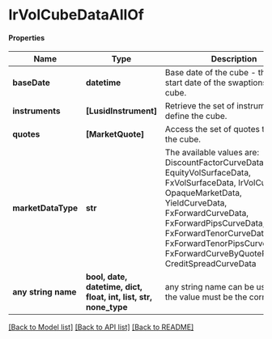 # IrVolCubeDataAllOf

#### Properties
Name | Type | Description | Notes
------------ | ------------- | ------------- | -------------
**baseDate** | **datetime** | Base date of the cube - this is the start date of the swaptions on the cube. | 
**instruments** | **[LusidInstrument]** | Retrieve the set of instruments that define the cube. | 
**quotes** | **[MarketQuote]** | Access the set of quotes that define the cube. | 
**marketDataType** | **str** | The available values are: DiscountFactorCurveData, EquityVolSurfaceData, FxVolSurfaceData, IrVolCubeData, OpaqueMarketData, YieldCurveData, FxForwardCurveData, FxForwardPipsCurveData, FxForwardTenorCurveData, FxForwardTenorPipsCurveData, FxForwardCurveByQuoteReference, CreditSpreadCurveData | 
**any string name** | **bool, date, datetime, dict, float, int, list, str, none_type** | any string name can be used but the value must be the correct type | [optional]

[[Back to Model list]](../README.md#documentation-for-models) [[Back to API list]](../README.md#documentation-for-api-endpoints) [[Back to README]](../README.md)


